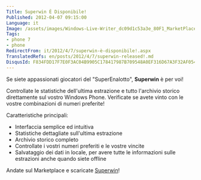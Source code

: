 ```yaml
---
Title: Superwin È Disponibile!
Published: 2012-04-07 09:15:00
Language: it
Image: /assets/images/Windows-Live-Writer_dc09d1c53a3e_80F1_MarketPlace_TileIcon_3_130x130.jpg
Tags:
- phone 7
- phone
RedirectFrom: it/2012/4/7/superwin-è-disponibile!.aspx
TranslatedRefs: en/posts/2012/4/7/superwin-released!.md
DisqusId: F834FDD17F7E0F3AC04B9905C178417987B709548A0EF316D67A3F32AF0547EF
---
```

Se siete appassionati giocatori del "SuperEnalotto", **Superwin** è per voi!

Controllate le statistiche dell'ultima estrazione e tutto l'archivio storico direttamente sul vostro Windows Phone. Verificate se avete vinto con le vostre combinazioni di numeri preferite!

Caratteristiche principali:

*   Interfaccia semplice ed intuitiva
*   Statistiche dettagliate sull'ultima estrazione
*   Archivio storico completo
*   Controllate i vostri numeri preferiti e le vostre vincite
*   Salvataggio dei dati in locale, per avere tutte le informazioni
sulle estrazioni anche quando siete offline

 Andate sul Marketplace e scaricate <a href="http://windowsphone.com/s?appid=792750f7-79b0-4691-8915-ad33fadea9ec" target="_blank">Superwin</a>!